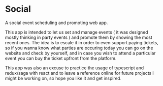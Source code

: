 # Social
A social event scheduling and promoting web app.

This app is intended to let us set and manage events ( it was designed mostly thinking in party events ) and promote them by showing the most recent ones. The idea is to escale it in order to even support paying tickets, so if you wanna know what parties are occuring today you can go on the website and check by yourself, and in case you wish to attend a particular event you can buy the ticket upfront from the platform.

This app was also an excuse to practice the usage of typescript and redux/saga with react and to leave a reference online for future projects i might be working on, so hope you like it and get inspired.

